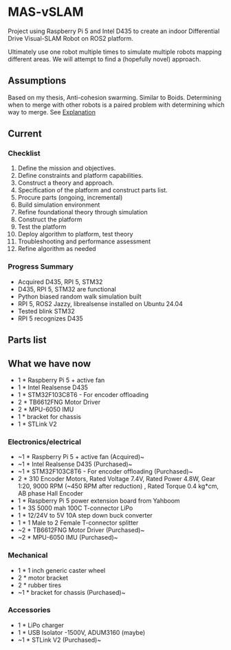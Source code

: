 # MAS-vSLAM

Project using Raspberry Pi 5 and Intel D435 to create an indoor Differential Drive Visual-SLAM Robot on ROS2 platform.

Ultimately use one robot multiple times to simulate multiple robots mapping different areas. We will attempt to find a (hopefully novel) approach.

## Assumptions
Based on my thesis, Anti-cohesion swarming. Similar to Boids.
Determining when to merge with other robots is a paired problem with determining which way to merge.
See [Explanation](IDEA.md)

## Current
### Checklist
1. Define the mission and objectives.
2. Define constraints and platform capabilities.
3. Construct a theory and approach.
4. Specification of the platform and construct parts list.
5. Procure parts (ongoing, incremental)
6. Build simulation environment
7. Refine foundational theory through simulation
8. Construct the platform
9. Test the platform
10. Deploy algorithm to platform, test theory
11. Troubleshooting and performance assessment
12. Refine algorithm as needed

### Progress Summary
- Acquired D435, RPI 5, STM32
- D435, RPI 5, STM32 are functional
- Python biased random walk simulation built
- RPI 5, ROS2 Jazzy, librealsense installed on Ubuntu 24.04
- Tested blink STM32
- RPI 5 recognizes D435

## Parts list
## What we have now
- 1 * Raspberry Pi 5 + active fan
- 1 * Intel Realsense D435
- 1 * STM32F103C8T6 - For encoder offloading
- 2 * TB6612FNG Motor Driver
- 2 * MPU-6050 IMU
- 1 * bracket for chassis
- 1 * STLink V2

### Electronics/electrical
- ~1 * Raspberry Pi 5 + active fan (Acquired)~
- ~1 * Intel Realsense D435 (Purchased)~
- ~1 * STM32F103C8T6 - For encoder offloading (Purchased)~
- 2 * 310 Encoder Motors, Rated Voltage 7.4V, Rated Power 4.8W, Gear 1:20, 9000 RPM (~450 RPM after reduction) , Rated Torque 0.4 kg*cm, AB phase Hall Encoder
- 1 * Raspberry Pi 5 power extension board from Yahboom
- 1 * 3S 5000 mah 100C T-connector LiPo
- 1 * 12/24V to 5V 10A step down buck converter
- 1 * 1 Male to 2 Female T-connector splitter
- ~2 * TB6612FNG Motor Driver (Purchased)~
- ~2 * MPU-6050 IMU (Purchased)~

### Mechanical
- 1 * 1 inch generic caster wheel
- 2 * motor bracket
- 2 * rubber tires
- ~1 * bracket for chassis (Purchased)~

### Accessories
- 1 * LiPo charger
- 1 * USB Isolator -1500V, ADUM3160 (maybe)
- ~1 * STLink V2 (Purchased)~
